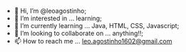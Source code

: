- 👋 Hi, I’m @leoagostinho;
- 👀 I’m interested in ... learning;
- 🌱 I’m currently learning ... Java, HTML, CSS, Javascript;
- 💞️ I’m looking to collaborate on ... anything!!;
- 📫 How to reach me ... leo.agostinho1602@gmail.com

<!---
leoagostinho/leoagostinho is a ✨ special ✨ repository because its `README.md` (this file) appears on your GitHub profile.
You can click the Preview link to take a look at your changes.
--->
